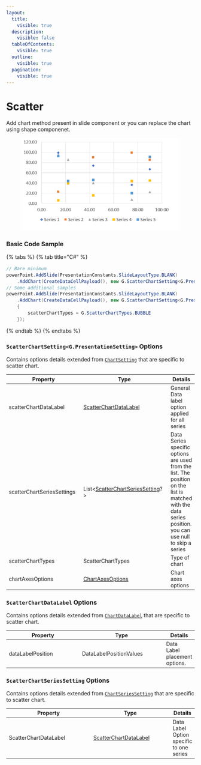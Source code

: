 ```yaml
---
layout:
  title:
    visible: true
  description:
    visible: false
  tableOfContents:
    visible: true
  outline:
    visible: true
  pagination:
    visible: true
---
```


# Scatter

Add chart method present in slide component or you can replace the chart using shape componenet.

<figure><img src="../../.gitbook/assets/Screenshot 2024-04-04 104930.png" alt=""><figcaption></figcaption></figure>

### Basic Code Sample

{% tabs %}
{% tab title="C#" %}
```csharp
// Bare minimum
powerPoint.AddSlide(PresentationConstants.SlideLayoutType.BLANK)
	.AddChart(CreateDataCellPayload(), new G.ScatterChartSetting<G.PresentationSetting>());
// Some additional samples
powerPoint.AddSlide(PresentationConstants.SlideLayoutType.BLANK)
	.AddChart(CreateDataCellPayload(), new G.ScatterChartSetting<G.PresentationSetting>()
	{
		scatterChartTypes = G.ScatterChartTypes.BUBBLE
	});
```
{% endtab %}
{% endtabs %}

### `ScatterChartSetting<G.PresentationSetting>` Options

Contains options details extended from [`ChartSetting`](./#chartsetting-options) that are specific to scatter chart.

<table><thead><tr><th width="251">Property</th><th width="287">Type</th><th>Details</th></tr></thead><tbody><tr><td>scatterChartDataLabel</td><td><a href="scatter.md#scatterchartdatalabel-options">ScatterChartDataLabel</a></td><td>General Data label option applied for all series</td></tr><tr><td>scatterChartSeriesSettings</td><td>List&#x3C;<a href="scatter.md#scatterchartseriessetting-options">ScatterChartSeriesSetting</a>?></td><td>Data Series specific options are used from the list. The position on the list is matched with the data series position. you can use null to skip a series</td></tr><tr><td>scatterChartTypes</td><td>ScatterChartTypes</td><td>Type of chart</td></tr><tr><td>chartAxesOptions</td><td><a href="./#chartaxesoptions-options">ChartAxesOptions</a></td><td>Chart axes options</td></tr></tbody></table>

### `ScatterChartDataLabel` Options

Contains options details extended from [`ChartDataLabel`](./#chartdatalabel-options) that are specific to scatter chart.

<table><thead><tr><th width="194">Property</th><th width="220">Type</th><th>Details</th></tr></thead><tbody><tr><td>dataLabelPosition</td><td>DataLabelPositionValues</td><td>Data Label placement options.</td></tr></tbody></table>

### `ScatterChartSeriesSetting` Options

Contains options details extended from [`ChartSeriesSetting`](./#chartseriessetting-options) that are specific to scatter chart.

<table><thead><tr><th width="226">Property</th><th width="209">Type</th><th>Details</th></tr></thead><tbody><tr><td>ScatterChartDataLabel</td><td><a href="scatter.md#scatterchartdatalabel-options">ScatterChartDataLabel</a></td><td>Data Label Option specific to one series</td></tr></tbody></table>
